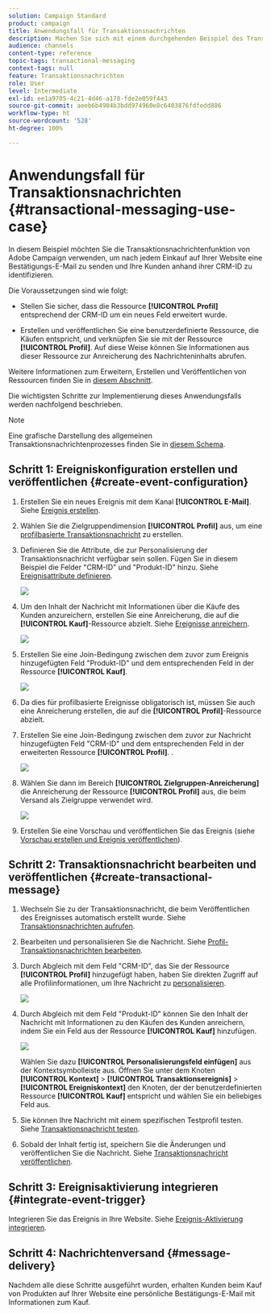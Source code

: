 ```yaml
---
solution: Campaign Standard
product: campaign
title: Anwendungsfall für Transaktionsnachrichten
description: Machen Sie sich mit einem durchgehenden Beispiel des Transaktionsnachrichtenversands in Adobe Campaign vertraut.
audience: channels
content-type: reference
topic-tags: transactional-messaging
context-tags: null
feature: Transaktionsnachrichten
role: User
level: Intermediate
exl-id: ee1a9705-4c21-4d46-a178-fde2e059f443
source-git-commit: aeeb6b4984b3bdd974960e8c6403876fdfedd886
workflow-type: ht
source-wordcount: '528'
ht-degree: 100%

---
```


# Anwendungsfall für Transaktionsnachrichten {#transactional-messaging-use-case}

In diesem Beispiel möchten Sie die Transaktionsnachrichtenfunktion von Adobe Campaign verwenden, um nach jedem Einkauf auf Ihrer Website eine Bestätigungs-E-Mail zu senden und Ihre Kunden anhand ihrer CRM-ID zu identifizieren.

Die Voraussetzungen sind wie folgt:

* Stellen Sie sicher, dass die Ressource **[!UICONTROL Profil]** entsprechend der CRM-ID um ein neues Feld erweitert wurde.

* Erstellen und veröffentlichen Sie eine benutzerdefinierte Ressource, die Käufen entspricht, und verknüpfen Sie sie mit der Ressource **[!UICONTROL Profil]**. Auf diese Weise können Sie Informationen aus dieser Ressource zur Anreicherung des Nachrichteninhalts abrufen.

Weitere Informationen zum Erweitern, Erstellen und Veröffentlichen von Ressourcen finden Sie in [diesem Abschnitt](../../developing/using/key-steps-to-add-a-resource.md).

Die wichtigsten Schritte zur Implementierung dieses Anwendungsfalls werden nachfolgend beschrieben.

>[!NOTE]
>
>Eine grafische Darstellung des allgemeinen Transaktionsnachrichtenprozesses finden Sie in [diesem Schema](../../channels/using/getting-started-with-transactional-msg.md#key-steps).

## Schritt 1: Ereigniskonfiguration erstellen und veröffentlichen {#create-event-configuration}

1. Erstellen Sie ein neues Ereignis mit dem Kanal **[!UICONTROL E-Mail]**. Siehe [Ereignis erstellen](../../channels/using/configuring-transactional-event.md#creating-an-event).

1. Wählen Sie die Zielgruppendimension **[!UICONTROL Profil]** aus, um eine [profilbasierte Transaktionsnachricht](../../channels/using/configuring-transactional-event.md#profile-based-transactional-messages) zu erstellen.

1. Definieren Sie die Attribute, die zur Personalisierung der Transaktionsnachricht verfügbar sein sollen. Fügen Sie in diesem Beispiel die Felder &quot;CRM-ID&quot; und &quot;Produkt-ID&quot; hinzu. Siehe [Ereignisattribute definieren](../../channels/using/configuring-transactional-event.md#defining-the-event-attributes).

   ![](assets/message-center_usecase1.png)

1. Um den Inhalt der Nachricht mit Informationen über die Käufe des Kunden anzureichern, erstellen Sie eine Anreicherung, die auf die **[!UICONTROL Kauf]**-Ressource abzielt. Siehe [Ereignisse anreichern](../../channels/using/configuring-transactional-event.md#enriching-the-transactional-message-content).

   ![](assets/message-center_usecase2.png)

1. Erstellen Sie eine Join-Bedingung zwischen dem zuvor zum Ereignis hinzugefügten Feld &quot;Produkt-ID&quot; und dem entsprechenden Feld in der Ressource **[!UICONTROL Kauf]**.

   ![](assets/message-center_usecase3.png)

1. Da dies für profilbasierte Ereignisse obligatorisch ist, müssen Sie auch eine Anreicherung erstellen, die auf die **[!UICONTROL Profil]**-Ressource abzielt.

1. Erstellen Sie eine Join-Bedingung zwischen dem zuvor zur Nachricht hinzugefügten Feld &quot;CRM-ID&quot; und dem entsprechenden Feld in der erweiterten Ressource **[!UICONTROL Profil]**. <!--What's the purpose to have created a CRM ID for this event and to have the CRM ID as a join condition? could it be any other field provided you created it in the event?-->.

   ![](assets/message-center_usecase4.png)

1. Wählen Sie dann im Bereich **[!UICONTROL Zielgruppen-Anreicherung]** die Anreicherung der Ressource **[!UICONTROL Profil]** aus, die beim Versand als Zielgruppe verwendet wird.

   ![](assets/message-center_usecase5.png)

1. Erstellen Sie eine Vorschau und veröffentlichen Sie das Ereignis (siehe [Vorschau erstellen und Ereignis veröffentlichen](../../channels/using/publishing-transactional-event.md#previewing-and-publishing-the-event)).

## Schritt 2: Transaktionsnachricht bearbeiten und veröffentlichen {#create-transactional-message}

1. Wechseln Sie zu der Transaktionsnachricht, die beim Veröffentlichen des Ereignisses automatisch erstellt wurde. Siehe [Transaktionsnachrichten aufrufen](../../channels/using/editing-transactional-message.md#accessing-transactional-messages).

1. Bearbeiten und personalisieren Sie die Nachricht. Siehe [Profil-Transaktionsnachrichten bearbeiten](../../channels/using/editing-transactional-message.md#editing-profile-transactional-message).

1. Durch Abgleich mit dem Feld &quot;CRM-ID&quot;, das Sie der Ressource **[!UICONTROL Profil]** hinzugefügt haben, haben Sie direkten Zugriff auf alle Profilinformationen, um Ihre Nachricht zu [personalisieren](../../designing/using/personalization.md#inserting-a-personalization-field).

   ![](assets/message-center_usecase6.png)

1. Durch Abgleich mit dem Feld &quot;Produkt-ID&quot; können Sie den Inhalt der Nachricht mit Informationen zu den Käufen des Kunden anreichern, indem Sie ein Feld aus der Ressource **[!UICONTROL Kauf]** hinzufügen.

   ![](assets/message-center_usecase7.png)

   Wählen Sie dazu **[!UICONTROL Personalisierungsfeld einfügen]** aus der Kontextsymbolleiste aus. Öffnen Sie unter dem Knoten **[!UICONTROL Kontext]** > **[!UICONTROL Transaktionsereignis]** > **[!UICONTROL Ereigniskontext]** den Knoten, der der benutzerdefinierten Ressource **[!UICONTROL Kauf]** entspricht und wählen Sie ein beliebiges Feld aus.

1. Sie können Ihre Nachricht mit einem spezifischen Testprofil testen. Siehe [Transaktionsnachricht testen](../../channels/using/testing-transactional-message.md#testing-a-transactional-message).

1. Sobald der Inhalt fertig ist, speichern Sie die Änderungen und veröffentlichen Sie die Nachricht. Siehe [Transaktionsnachricht veröffentlichen](../../channels/using/publishing-transactional-message.md#publishing-a-transactional-message).

## Schritt 3: Ereignisaktivierung integrieren {#integrate-event-trigger}

Integrieren Sie das Ereignis in Ihre Website. Siehe [Ereignis-Aktivierung integrieren](../../channels/using/getting-started-with-transactional-msg.md#integrate-event-trigger).

## Schritt 4: Nachrichtenversand {#message-delivery}

Nachdem alle diese Schritte ausgeführt wurden, erhalten Kunden beim Kauf von Produkten auf Ihrer Website eine persönliche Bestätigungs-E-Mail mit Informationen zum Kauf.
